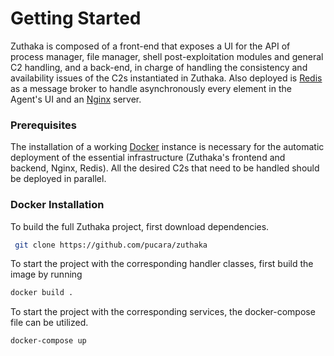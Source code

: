 # Getting Started

Zuthaka is composed of a front-end that exposes a UI for the API of process manager, file manager, shell post-exploitation modules and general C2 handling, and a back-end, in charge of handling the consistency and availability issues of the C2s instantiated in Zuthaka. Also deployed is [Redis](https://redis.io/) as a message broker to handle asynchronously every element in the Agent's UI and an [Nginx](https://www.nginx.com/) server.

### Prerequisites

The installation of a working [Docker](https://www.docker.com/) instance is necessary for the automatic deployment of the essential infrastructure \(Zuthaka's frontend and backend, Nginx, Redis\). All the desired C2s that need to be handled should be deployed in parallel.

### Docker Installation

To build the full Zuthaka project, first download dependencies.

```bash
 git clone https://github.com/pucara/zuthaka
```

To start the project with the corresponding handler classes, first build the image by running

```bash
docker build .
```

To start the project with the corresponding services, the docker-compose file can be utilized.

```bash
docker-compose up
```

## 


